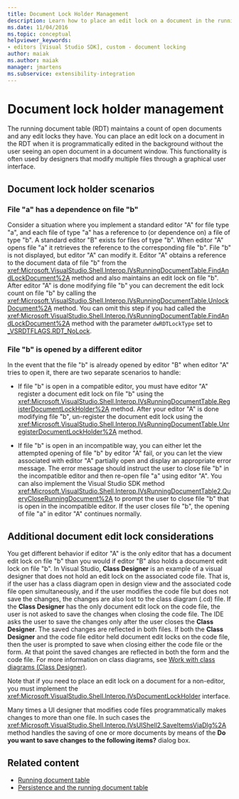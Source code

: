 ```yaml
---
title: Document Lock Holder Management
description: Learn how to place an edit lock on a document in the running document table without the user seeing an open document in a document window.
ms.date: 11/04/2016
ms.topic: conceptual
helpviewer_keywords:
- editors [Visual Studio SDK], custom - document locking
author: maiak
ms.author: maiak
manager: jmartens
ms.subservice: extensibility-integration
---
```

# Document lock holder management

The running document table (RDT) maintains a count of open documents and any edit locks they have. You can place an edit lock on a document in the RDT when it is programmatically edited in the background without the user seeing an open document in a document window. This functionality is often used by designers that modify multiple files through a graphical user interface.

## Document lock holder scenarios

### File "a" has a dependence on file "b"

Consider a situation where you implement a standard editor "A" for file type "a", and each file of type "a" has a reference to (or dependence on) a file of type "b". A standard editor "B" exists for files of type "b". When editor "A" opens file "a" it retrieves the reference to the corresponding file "b". File "b" is not displayed, but editor "A" can modify it. Editor "A" obtains a reference to the document data of file "b" from the <xref:Microsoft.VisualStudio.Shell.Interop.IVsRunningDocumentTable.FindAndLockDocument%2A> method and also maintains an edit lock on file "b". After editor "A" is done modifying file "b" you can decrement the edit lock count on file "b" by calling the <xref:Microsoft.VisualStudio.Shell.Interop.IVsRunningDocumentTable.UnlockDocument%2A> method. You can omit this step if you had called the <xref:Microsoft.VisualStudio.Shell.Interop.IVsRunningDocumentTable.FindAndLockDocument%2A> method with the parameter `dwRDTLockType` set to [_VSRDTFLAGS.RDT_NoLock](<xref:Microsoft.VisualStudio.Shell.Interop._VSRDTFLAGS.RDT_NoLock>).

### File "b" is opened by a different editor

In the event that the file "b" is already opened by editor "B" when editor "A" tries to open it, there are two separate scenarios to handle:

- If file "b" is open in a compatible editor, you must have editor "A" register a document edit lock on file "b" using the <xref:Microsoft.VisualStudio.Shell.Interop.IVsRunningDocumentTable.RegisterDocumentLockHolder%2A> method. After your editor "A" is done modifying file "b", un-register the document edit lock using the <xref:Microsoft.VisualStudio.Shell.Interop.IVsRunningDocumentTable.UnregisterDocumentLockHolder%2A> method.

- If file "b" is open in an incompatible way, you can either let the attempted opening of file "b" by editor "A" fail, or you can let the view associated with editor "A" partially open and display an appropriate error message. The error message should instruct the user to close file "b" in the incompatible editor and then re-open file "a" using editor "A". You can also implement the Visual Studio SDK method <xref:Microsoft.VisualStudio.Shell.Interop.IVsRunningDocumentTable2.QueryCloseRunningDocument%2A> to prompt the user to close file "b" that is open in the incompatible editor. If the user closes file "b", the opening of file "a" in editor "A" continues normally.

## Additional document edit lock considerations

You get different behavior if editor "A" is the only editor that has a document edit lock on file "b" than you would if editor "B" also holds a document edit lock on file "b". In Visual Studio, **Class Designer** is an example of a visual designer that does not hold an edit lock on the associated code file. That is, if the user has a class diagram open in design view and the associated code file open simultaneously, and if the user modifies the code file but does not save the changes, the changes are also lost to the class diagram (.cd) file. If the **Class Designer** has the only document edit lock on the code file, the user is not asked to save the changes when closing the code file. The IDE asks the user to save the changes only after the user closes the **Class Designer**. The saved changes are reflected in both files. If both the **Class Designer** and the code file editor held document edit locks on the code file, then the user is prompted to save when closing either the code file or the form. At that point the saved changes are reflected in both the form and the code file. For more information on class diagrams, see [Work with class diagrams (Class Designer)](../ide/class-designer/designing-and-viewing-classes-and-types.md).

Note that if you need to place an edit lock on a document for a non-editor, you must implement the <xref:Microsoft.VisualStudio.Shell.Interop.IVsDocumentLockHolder> interface.

Many times a UI designer that modifies code files programmatically makes changes to more than one file. In such cases the <xref:Microsoft.VisualStudio.Shell.Interop.IVsUIShell2.SaveItemsViaDlg%2A> method handles the saving of one or more documents by means of the **Do you want to save changes to the following items?** dialog box.

## Related content

- [Running document table](../extensibility/internals/running-document-table.md)
- [Persistence and the running document table](../extensibility/internals/persistence-and-the-running-document-table.md)
